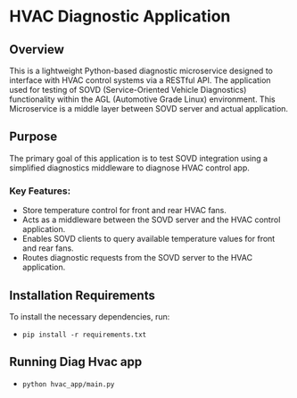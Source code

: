 # HVAC Diagnostic Application

## Overview
This is a lightweight Python-based diagnostic microservice designed to interface with HVAC control systems via a RESTful API. The application used for testing of SOVD (Service-Oriented Vehicle Diagnostics) functionality within the AGL (Automotive Grade Linux) environment. This Microservice is a middle layer between SOVD server and actual application.

## Purpose
The primary goal of this application is to test SOVD integration using a simplified diagnostics middleware to diagnose HVAC control app.

### Key Features:
- Store temperature control for front and rear HVAC fans.
- Acts as a middleware between the SOVD server and the HVAC control application.
- Enables SOVD clients to query available temperature values for front and rear fans.
- Routes diagnostic requests from the SOVD server to the HVAC application.

## Installation Requirements
To install the necessary dependencies, run:

- ` pip install -r requirements.txt ` 

## Running Diag Hvac app
- ` python hvac_app/main.py `

